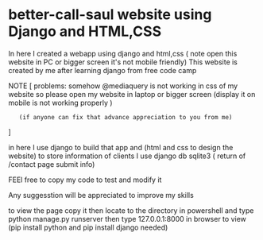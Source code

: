 # better-call-saul website using Django and HTML,CSS

In here I created a webapp using django and html,css ( note open this website in PC or bigger screen it's not mobile friendly)
This website is created by me after learning django from free code camp 

NOTE [ problems: somehow @mediaquery is not working in css of my website
      so please open my website in laptop or bigger screen (display it on mobile is not working properly )
	
       (if anyone can fix that advance appreciation to you from me)
 ]


in here I use django to build that app and (html and css to design the website)
to store information of clients I use django db sqlite3 ( return of  /contact page submit info)

FEEl free to copy my code to  test and modify it

Any suggesstion will be appreciated to improve my skills

to view the page  copy it then locate to the directory in powershell and type python manage.py runserver then type 127.0.0.1:8000 in browser to view (pip install python and pip install django needed)
